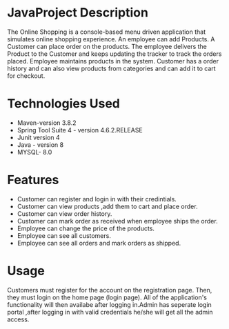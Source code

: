 # JavaProject Description
The Online Shopping is a console-based menu driven application that simulates online shopping experience. An employee can add Products. A Customer can place order on the products. The employee delivers the Product to the Customer and keeps updating the tracker to track the orders placed. Employee maintains products in the system. Customer has a order history and can also view products from categories and can add it to cart for checkout.
# Technologies Used
* Maven-version 3.8.2
* Spring Tool Suite 4 - version 4.6.2.RELEASE
* Junit version 4
* Java - version 8
* MYSQL- 8.0
# Features
* Customer can register and login in with their credintials.
* Customer can view products ,add them to cart and place order.
* Customer can view order history.
* Customer can mark order as received when employee ships the order.
* Employee can change the price of the products.
* Employee can see all customers.
* Employee can see all orders and mark orders as shipped.
# Usage
Customers must register for the account on the registration page. Then, they must login on the home page (login page). All of the application's functionality will then availabe after logging in.Admin has seperate login portal ,after logging in with valid credentials he/she will get all the admin access.
